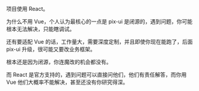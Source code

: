 项目使用 React。

为什么不用 Vue，个人认为最核心的一点是 pix-ui 是闭源的，遇到问题，你可能根本无法解决，只能瞎调试。

还有要适配 Vue 的话，工作量大，需要深度定制，并且即使你现在能跑了，后面 pix-ui 升级，很可能又要改业务框架。

根本还是因为闭源，你连魔改的机会都没有。

而 React 是官方支持的，遇到问题可以直接问他们，他们有责任解答，而你用 Vue 他们大概率不能解决，甚至还没有你研究得深。
